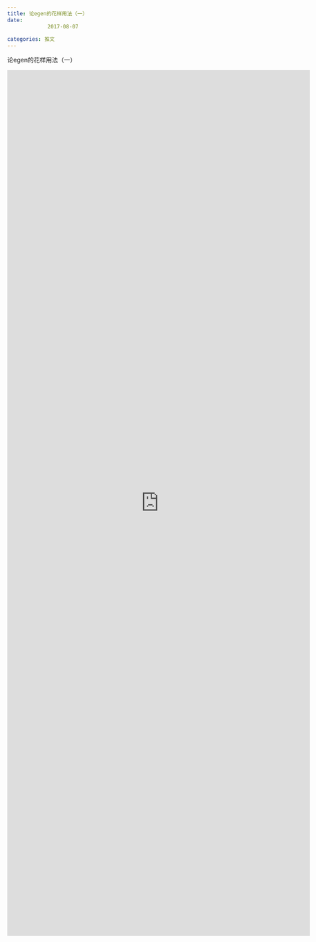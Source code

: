 ```yaml
---
title: 论egen的花样用法（一）
date: 
             2017-08-07
            
categories: 推文
---
```

论egen的花样用法（一）<!--more-->
<iframe src="http://202.114.234.173:8669/appbbs/Stata_Article/@论egen的花样用法（一）.htm" width="700px" height="2000px" scrolling="auto" frameborder=0 ></iframe>